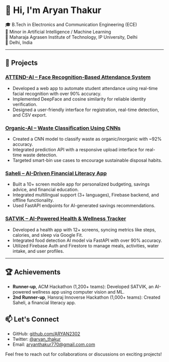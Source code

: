 # 👋 Hi, I'm Aryan Thakur

🎓 B.Tech in Electronics and Communication Engineering (ECE)  
🎯 Minor in Artificial Intelligence / Machine Learning  
🏫 Maharaja Agrasen Institute of Technology, IP University, Delhi  
📍 Delhi, India


---

## 🚀 Projects

### [ATTEND-AI – Face Recognition-Based Attendance System](https://github.com/ARYAN2302/ATTEND-AI)
- Developed a web app to automate student attendance using real-time facial recognition with over 90% accuracy.
- Implemented DeepFace and cosine similarity for reliable identity verification.
- Designed a user-friendly interface for registration, real-time detection, and CSV export.

### [Organic-AI – Waste Classification Using CNNs](https://github.com/ARYAN2302/organic-ai)
- Created a CNN model to classify waste as organic/inorganic with ~92% accuracy.
- Integrated prediction API with a responsive upload interface for real-time waste detection.
- Targeted smart-bin use cases to encourage sustainable disposal habits.

### [Saheli – AI-Driven Financial Literacy App](https://github.com/ARYAN2302/Saheli)
- Built a 10+ screen mobile app for personalized budgeting, savings advice, and financial education.
- Integrated multilingual support (3+ languages), Firebase backend, and offline functionality.
- Used FastAPI endpoints for AI-generated savings recommendations.

### [SATVIK – AI-Powered Health & Wellness Tracker](https://github.com/ARYAN2302/SATVIK)
- Developed a health app with 12+ screens, syncing metrics like steps, calories, and sleep via Google Fit.
- Integrated food detection AI model via FastAPI with over 90% accuracy.
- Utilized Firebase Auth and Firestore to manage meals, activities, water intake, and user profiles.

---

## 🏆 Achievements

- **Runner-up**, ACM Hackathon (1,200+ teams): Developed SATVIK, an AI-powered wellness app using computer vision and ML.
- **2nd Runner-up**, Hansraj Innoverse Hackathon (1,000+ teams): Created Saheli, a financial literacy app.

## 📫 Let's Connect

- GitHub: [github.com/ARYAN2302](https://github.com/ARYAN2302)
- Twitter: [@aryan_thakur](https://x.com/aryanth80011070)
- Email: aryanthakur770@gmail.com.com

Feel free to reach out for collaborations or discussions on exciting projects!

